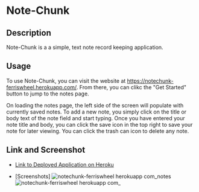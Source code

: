 # Note-Chunk

## Description

Note-Chunk is a a simple, text note record keeping application.

## Usage

To use Note-Chunk, you can visit the website at https://notechunk-ferriswheel.herokuapp.com/. From there, you can clikc the "Get Started" button to jump to the notes page.

On loading the notes page, the left side of the screen will populate with currently saved notes. To add a new note, you simply click on the title or body text of the note field and start typing. Once you have entered your note title and body, you can click the save icon in the top right to save your note for later viewing. You can click the trash can icon to delete any note.

## Link and Screenshot

- [Link to Deployed Application on Heroku](https://notechunk-ferriswheel.herokuapp.com/)

- [Screenshots] ![notechunk-ferriswheel herokuapp com_notes](https://user-images.githubusercontent.com/104692375/187779713-c322c7ea-bb97-4290-a3d0-9a2813e993d3.png)
![notechunk-ferriswheel herokuapp com_](https://user-images.githubusercontent.com/104692375/187779732-71dca1fb-7e54-4cb7-a8e9-b03836619000.png)


